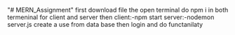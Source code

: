 "# MERN_Assignment" 
first download file 
the open terminal do npm i in both termeninal for client and server then
client:-npm start
server:-nodemon server.js
create a use from data base then login and do functanilaty
